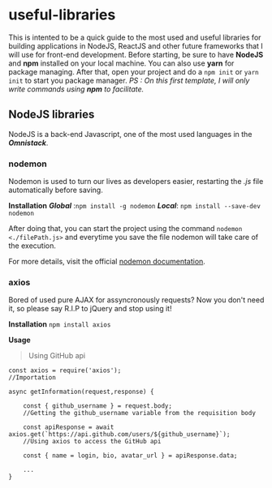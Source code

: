 # useful-libraries
This is intented to be a quick guide to the most used and useful libraries for building applications in NodeJS, ReactJS and other future frameworks that I will use for front-end development.
Before starting, be sure to have **NodeJS** and **npm** installed on your local machine. You can also use **yarn** for package managing.
After that, open your project and do a `npm init` or `yarn init` to start you package manager.
*PS : On this first template, I will only write commands using **npm** to facilitate.* 

## NodeJS libraries

NodeJS is a back-end Javascript, one of the most used languages in the ***Omnistack***.

### nodemon

Nodemon is used to turn our lives as developers easier, restarting the *.js* file automatically before saving.

**Installation**
***Global*** :`npm install -g nodemon`
***Local***: `npm install --save-dev nodemon`

After doing that, you can start the project using the command `nodemon <./filePath.js>` and everytime you save the file nodemon will take care of the execution.

For more details, visit the official [nodemon documentation]([https://www.npmjs.com/package/nodemon](https://www.npmjs.com/package/nodemon)).

### axios
Bored of used pure AJAX for assyncronously requests? Now you don't need it, so please say R.I.P to jQuery and stop using it! 

**Installation**
`npm install axios`

**Usage**
>Using GitHub api
```
const axios = require('axios');
//Importation

async getInformation(request,response) {
	
	const { github_username } = request.body;
	//Getting the github_username variable from the requisition body
	
	const apiResponse = await axios.get(`https://api.github.com/users/${github_username}`);
	//Using axios to access the GitHub api
    
    const { name = login, bio, avatar_url } = apiResponse.data;

	...
}
```
